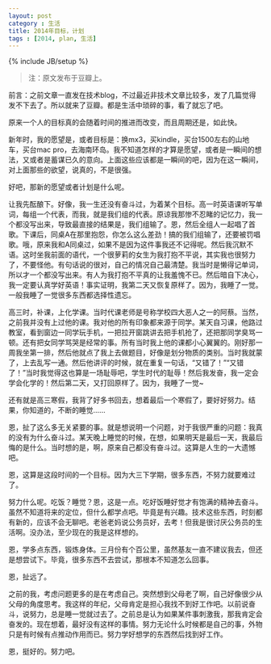 ```yaml
---
layout: post
category : 生活
title: 2014年目标，计划
tags : [2014, plan, 生活]
---
```

{% include JB/setup %}

> 注：原文发布于豆瓣上。

前言：之前文章一直发在技术blog，不过最近非技术文章比较多，发了几篇觉得发不下去了。所以就来了豆瓣。都是生活中琐碎的事，看了就忘了吧。

原来一个人的目标真的会随着时间的推进而改变，而且周期还是，如此快。
 
新年时，我的愿望是，或者目标是：换mx3，买kindle，买台1500左右的山地车，买台mac pro，去海南环岛。我不知道怎样的才算是愿望，或者是一瞬间的想法，又或者是蓄谋已久的意向。上面这些应该都是一瞬间的吧，因为在这一瞬间，对上面那些的欲望，说真的，不是很强。

好吧，那新的愿望或者计划是什么呢。

让我先酝酿下。好像，我一生还没有奋斗过，为着某个目标。高一时英语课听写单词，每组一个代表，而我，就是我们组的代表。原谅我那惨不忍睹的记忆力，我一个都没写出来，导致最直接的结果是，我们组输了。恩，然后全组人一起唱了首歌。下课后，同桌A在那里抱怨，你怎么这么差劲！搞的我们组输了，还要被罚唱歌。哦，原来我和A同桌过，如果不是因为这件事我还不记得呢。然后我沉默不语。这时坐我前面的语代，一个很萝莉的女生为我打抱不平说，其实我也很努力了，不要怪他。有句话说的很对，自己的情况自己最清楚。我当时是懒得记单词，所以才一个都没写出来。有人为我打抱不平真的让我羞愧不已。然后暗自下决心，我一定要认真学好英语！事实证明，我第二天又恢复原样了。因为，我睡了一觉。一般我睡了一觉很多东西都选择性遗忘。

高三时，补课，上化学课。当时代课老师是号称学校四大恶人之一的阿蔡。当然，之前我并没有上过他的课。我对他的所有印象都来源于同学。某天自习课，他路过教室，看到窗边一同学玩手机，一把拉开窗跳讲去把手机抢了，还把那同学臭骂一顿。还有把女同学骂哭是经常的事。所有当时我上他的课都小心翼翼的。刚好那一周我坐第一排，然后他就点了我上去做题目，好像是划分物质的类别。当时我就蒙了，上去乱写一通。然后他讲评的时候，就在重复一句话，“又错了！”“又错了！”当时我觉得这也算是一场耻辱吧，学生时代的耻辱！然后我发奋，我一定会学会化学的！然后第二天，又打回原样了。因为，我睡了一觉~

还有就是高三寒假，我背了好多书回去，想着最后一个寒假了，要好好努力。结果，你知道的，不断的睡觉......

恩，扯了这么多无关紧要的事。就是想说明一个问题，对于我很严重的问题：我真的没有为什么奋斗过。某天晚上睡觉的时候，在想，如果明天是最后一天，我最后悔的是什么。当时想的是，啊，原来自己都没有奋斗过。这算是人生的一大遗憾吧。

恩，这算是这段时间的一个目标。因为大三下学期，很多东西，不努力就要难过了。

努力什么呢。吃饭？睡觉？恩，这是一点。吃好饭睡好觉才有饱满的精神去奋斗。虽然不知道将来的定位，但什么都学点吧。毕竟是有兴趣。技术这些东西，时刻都有新的，应该不会无聊吧。老爸老妈说公务员好，去考！但我是很讨厌公务员的生活啊。没办法，至少现在的我是这样想的。

恩，学多点东西，锻炼身体。三月份有个百公里，虽然基友一直不建议我去，但还是想尝试下。毕竟，很多东西不去尝试，那根本不知道怎么回事。

恩，扯远了。

之前的我，考虑问题更多的是在考虑自己。突然想到父母老了啊，自己好像很少从父母的角度思考。我这样的年纪，父母肯定是担心我找不到好工作吧。以前说奋斗，说努力，总是睡一觉就过去了。之前总是认为如果某件事刺激我，那我肯定会奋发的。现在想着，最好没有这样的事情。努力无论什么时候都是自己的事，外物只是有时候有点推动作用而已。努力学好想学的东西然后找到好工作。

恩，挺好的。努力吧。